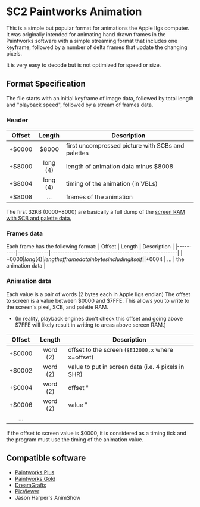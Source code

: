 # $C2 Paintworks Animation
This is a simple but popular format for animations the Apple IIgs computer.  It was originally intended for animating hand drawn frames in the Paintworks software with a simple streaming format that includes one keyframe, followed by a number of delta frames that update the changing pixels.

It is very easy to decode but is not optimized for speed or size.

## Format Specification
The file starts with an initial keyframe of image data, followed by total length and "playback speed", followed by a stream of frames data.
### Header
|  Offset  |	Length	 | Description                                         |
|:--------:|:-----------:|-----------------------------------------------------|
|  +$0000  |  	$8000	 | first uncompressed picture with SCBs and palettes   |
|  +$8000  |  	long (4) | length of animation data minus $8008                |
|  +$8004  |  	long (4) | timing of the animation (in VBLs)                   |
|  +$8008  |  	...      | frames of the animation                             |

The first 32KB ($0000-$8000) are basically a full dump of the [screen RAM with SCB and palette data.](https://github.com/digarok/gslib/blob/master/documentation/GS%20Video%20Layout.pdf)

### Frames data
Each frame has the following format:
|  Offset  |	Length	 | Description                                         |
|----------|-------------|-----------------------------------------------------|
|  +$0000  |  	long (4) | length of frame data in bytes including itself      |
|  +$0004  |    ...      | the animation data                                  |

### Animation data
Each value is a pair of words (2 bytes each in Apple IIgs endian)
The offset to screen is a value between $0000 and $7FFE.  This allows you to write to the screen's pixel, SCB, and palette RAM. 
- (In reality, playback engines don't check this offset and going above $7FFE will likely result in writing to areas above screen RAM.)

|  Offset  |	Length	 | Description                                         |
|:--------:|:-----------:|-----------------------------------------------------|
|  +$0000  |  	word (2) | offset to the screen (`$E12000,x` where x=offset)   |
|  +$0002  |    word (2) | value to put in screen data (i.e. 4 pixels in SHR)  |
|  +$0004  |  	word (2) | offset   "                                          |
|  +$0006  |    word (2) | value    "                                          |
|    ...   |             |                                                     |

If the offset to screen value is $0000, it is considered as a timing tick and the program must use the timing of the animation value.

## Compatible software
- [Paintworks Plus](http://www.whatisthe2gs.apple2.org.za/paintworks-plus)
- [Paintworks Gold](http://www.whatisthe2gs.apple2.org.za/paintworks-gold)
- [DreamGrafix](http://www.whatisthe2gs.apple2.org.za/dream-grafix)
- [PicViewer](http://www.brutaldeluxe.fr/products/apple2gs/picviewer.html)
- Jason Harper's AnimShow
